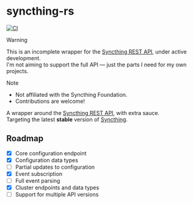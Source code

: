 # syncthing-rs

[![CI](https://github.com/hertelukas/syncthing-rs/workflows/CI/badge.svg)](https://github.com/hertelukas/syncthing-rs/actions?query=workflow%3ACI)

> [!WARNING]
> This is an incomplete wrapper for the [Syncthing REST API](https://docs.syncthing.net/dev/rest.html), under active development.  
> I'm not aiming to support the full API — just the parts I need for my own projects.

> [!NOTE]
> - Not affiliated with the Syncthing Foundation.
> - Contributions are welcome!

A wrapper around the [Syncthing REST API](https://docs.syncthing.net/dev/rest.html), with extra sauce.  
Targeting the latest **stable** version of [Syncthing](https://syncthing.net).

## Roadmap
- [X] Core configuration endpoint 
- [X] Configuration data types
- [ ] Partial updates to configuration
- [X] Event subscription
- [ ] Full event parsing
- [X] Cluster endpoints and data types
- [ ] Support for multiple API versions
